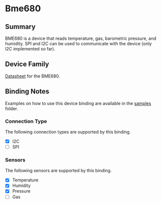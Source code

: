 ﻿# Bme680

## Summary
BME680 is a device that reads temperature, gas, barometric pressure, and humidity. SPI and I2C can be used to communicate with the device (only I2C implemented so far).

## Device Family

[Datasheet](https://ae-bst.resource.bosch.com/media/_tech/media/datasheets/BST-BME680-DS001.pdf) for the BME680.

## Binding Notes

Examples on how to use this device binding are available in the [samples](Bme680.Samples) folder.

### Connection Type

The following connection types are supported by this binding.

- [X] I2C
- [ ] SPI

### Sensors

The following sensors are supported by this binding.

- [X] Temperature
- [X] Humidity
- [X] Pressure
- [ ] Gas
